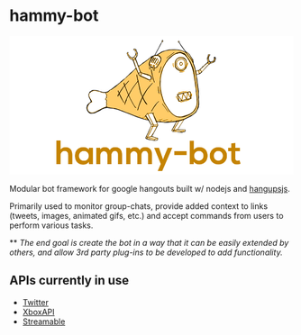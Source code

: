 hammy-bot
=========

![hammy-bot logo](logo.png)

Modular bot framework for google hangouts built w/ nodejs and [hangupsjs](https://github.com/yakyak/hangupsjs).

Primarily used to monitor group-chats, provide added context to links (tweets, images, animated gifs, etc.) and accept commands from users to perform various tasks. 

** *The end goal is create the bot in a way that it can be easily extended by others, and allow 3rd party plug-ins to be developed to add functionality.*

## APIs currently in use
- [Twitter](https://dev.twitter.com/rest/public)
- [XboxAPI](https://xboxapi.com/)
- [Streamable](https://streamable.com/documentation)
